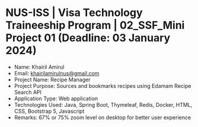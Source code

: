 # NUS-ISS | Visa Technology Traineeship Program | 02_SSF_Mini Project 01 (Deadline: 03 January 2024)

- Name: Khairil Amirul
- Email: khairilamirulnus@gmail.com
- Project Name: Recipe Manager
- Project Purpose: Sources and bookmarks recipes using Edamam Recipe Search API 
- Application Type: Web application
- Technologies Used: Java, Spring Boot, Thymeleaf, Redis, Docker, HTML, CSS, Bootstrap 5, Javascript
- Remarks: 67% or 75% zoom level on desktop for better user experience
